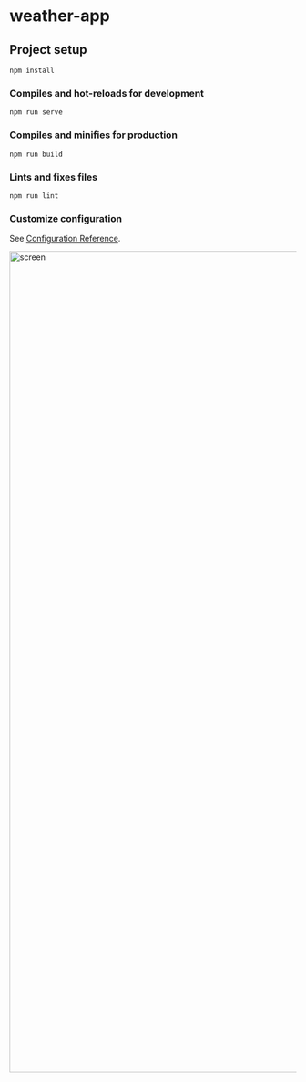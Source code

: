 # weather-app

## Project setup
```
npm install
```

### Compiles and hot-reloads for development
```
npm run serve
```

### Compiles and minifies for production
```
npm run build
```

### Lints and fixes files
```
npm run lint
```

### Customize configuration
See [Configuration Reference](https://cli.vuejs.org/config/).

<img width="1440" alt="screen" src="https://user-images.githubusercontent.com/79694559/159370188-f847b06a-dcf0-49c2-a4f4-0385f171a576.png">
